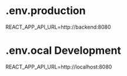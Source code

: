 # .env.production
REACT_APP_API_URL=http://backend:8080

# .env.ocal Development
REACT_APP_API_URL=http://localhost:8080